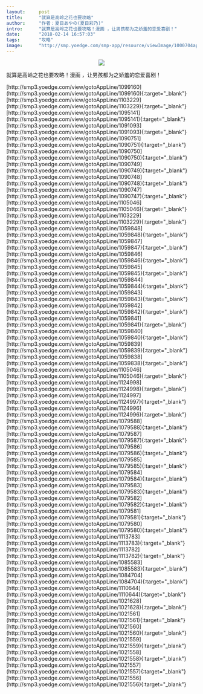 ```yaml
---
layout:     post
title:      "就算是高岭之花也要攻略"
author:     "作者：夏目あやの(夏目彩乃)"
intro:      "就算是高岭之花也要攻略！漫画 ，让男孩都为之娇羞的恋爱喜剧！"
date:       "2018-02-14 16:57:03"
tags:       "攻略"
image:      "http://smp.yoedge.com/smp-app/resource/viewImage/1000704appline.png"
---
```

<div style="text-align: center">
<p><img src="http://smp.yoedge.com/smp-app/resource/viewImage/1000704appline.png"/></p>
</div>
<p class="post-meta">
<span>就算是高岭之花也要攻略！漫画 ，让男孩都为之娇羞的恋爱喜剧！</span>
</p>
[http://smp3.yoedge.com/view/gotoAppLine/1099160](http://smp3.yoedge.com/view/gotoAppLine/1099160){:target="_blank"}
[http://smp3.yoedge.com/view/gotoAppLine/1103229](http://smp3.yoedge.com/view/gotoAppLine/1103229){:target="_blank"}
[http://smp3.yoedge.com/view/gotoAppLine/1095141](http://smp3.yoedge.com/view/gotoAppLine/1095141){:target="_blank"}
[http://smp3.yoedge.com/view/gotoAppLine/1091093](http://smp3.yoedge.com/view/gotoAppLine/1091093){:target="_blank"}
[http://smp3.yoedge.com/view/gotoAppLine/1090751](http://smp3.yoedge.com/view/gotoAppLine/1090751){:target="_blank"}
[http://smp3.yoedge.com/view/gotoAppLine/1090750](http://smp3.yoedge.com/view/gotoAppLine/1090750){:target="_blank"}
[http://smp3.yoedge.com/view/gotoAppLine/1090749](http://smp3.yoedge.com/view/gotoAppLine/1090749){:target="_blank"}
[http://smp3.yoedge.com/view/gotoAppLine/1090748](http://smp3.yoedge.com/view/gotoAppLine/1090748){:target="_blank"}
[http://smp3.yoedge.com/view/gotoAppLine/1090747](http://smp3.yoedge.com/view/gotoAppLine/1090747){:target="_blank"}
[http://smp3.yoedge.com/view/gotoAppLine/1105046](http://smp3.yoedge.com/view/gotoAppLine/1105046){:target="_blank"}
[http://smp3.yoedge.com/view/gotoAppLine/1103229](http://smp3.yoedge.com/view/gotoAppLine/1103229){:target="_blank"}
[http://smp3.yoedge.com/view/gotoAppLine/1059848](http://smp3.yoedge.com/view/gotoAppLine/1059848){:target="_blank"}
[http://smp3.yoedge.com/view/gotoAppLine/1059847](http://smp3.yoedge.com/view/gotoAppLine/1059847){:target="_blank"}
[http://smp3.yoedge.com/view/gotoAppLine/1059846](http://smp3.yoedge.com/view/gotoAppLine/1059846){:target="_blank"}
[http://smp3.yoedge.com/view/gotoAppLine/1059845](http://smp3.yoedge.com/view/gotoAppLine/1059845){:target="_blank"}
[http://smp3.yoedge.com/view/gotoAppLine/1059844](http://smp3.yoedge.com/view/gotoAppLine/1059844){:target="_blank"}
[http://smp3.yoedge.com/view/gotoAppLine/1059843](http://smp3.yoedge.com/view/gotoAppLine/1059843){:target="_blank"}
[http://smp3.yoedge.com/view/gotoAppLine/1059842](http://smp3.yoedge.com/view/gotoAppLine/1059842){:target="_blank"}
[http://smp3.yoedge.com/view/gotoAppLine/1059841](http://smp3.yoedge.com/view/gotoAppLine/1059841){:target="_blank"}
[http://smp3.yoedge.com/view/gotoAppLine/1059840](http://smp3.yoedge.com/view/gotoAppLine/1059840){:target="_blank"}
[http://smp3.yoedge.com/view/gotoAppLine/1059839](http://smp3.yoedge.com/view/gotoAppLine/1059839){:target="_blank"}
[http://smp3.yoedge.com/view/gotoAppLine/1059838](http://smp3.yoedge.com/view/gotoAppLine/1059838){:target="_blank"}
[http://smp3.yoedge.com/view/gotoAppLine/1105046](http://smp3.yoedge.com/view/gotoAppLine/1105046){:target="_blank"}
[http://smp3.yoedge.com/view/gotoAppLine/1124998](http://smp3.yoedge.com/view/gotoAppLine/1124998){:target="_blank"}
[http://smp3.yoedge.com/view/gotoAppLine/1124997](http://smp3.yoedge.com/view/gotoAppLine/1124997){:target="_blank"}
[http://smp3.yoedge.com/view/gotoAppLine/1124996](http://smp3.yoedge.com/view/gotoAppLine/1124996){:target="_blank"}
[http://smp3.yoedge.com/view/gotoAppLine/1079588](http://smp3.yoedge.com/view/gotoAppLine/1079588){:target="_blank"}
[http://smp3.yoedge.com/view/gotoAppLine/1079587](http://smp3.yoedge.com/view/gotoAppLine/1079587){:target="_blank"}
[http://smp3.yoedge.com/view/gotoAppLine/1079586](http://smp3.yoedge.com/view/gotoAppLine/1079586){:target="_blank"}
[http://smp3.yoedge.com/view/gotoAppLine/1079585](http://smp3.yoedge.com/view/gotoAppLine/1079585){:target="_blank"}
[http://smp3.yoedge.com/view/gotoAppLine/1079584](http://smp3.yoedge.com/view/gotoAppLine/1079584){:target="_blank"}
[http://smp3.yoedge.com/view/gotoAppLine/1079583](http://smp3.yoedge.com/view/gotoAppLine/1079583){:target="_blank"}
[http://smp3.yoedge.com/view/gotoAppLine/1079582](http://smp3.yoedge.com/view/gotoAppLine/1079582){:target="_blank"}
[http://smp3.yoedge.com/view/gotoAppLine/1079581](http://smp3.yoedge.com/view/gotoAppLine/1079581){:target="_blank"}
[http://smp3.yoedge.com/view/gotoAppLine/1079580](http://smp3.yoedge.com/view/gotoAppLine/1079580){:target="_blank"}
[http://smp3.yoedge.com/view/gotoAppLine/1113783](http://smp3.yoedge.com/view/gotoAppLine/1113783){:target="_blank"}
[http://smp3.yoedge.com/view/gotoAppLine/1113782](http://smp3.yoedge.com/view/gotoAppLine/1113782){:target="_blank"}
[http://smp3.yoedge.com/view/gotoAppLine/1085583](http://smp3.yoedge.com/view/gotoAppLine/1085583){:target="_blank"}
[http://smp3.yoedge.com/view/gotoAppLine/1084704](http://smp3.yoedge.com/view/gotoAppLine/1084704){:target="_blank"}
[http://smp3.yoedge.com/view/gotoAppLine/1110644](http://smp3.yoedge.com/view/gotoAppLine/1110644){:target="_blank"}
[http://smp3.yoedge.com/view/gotoAppLine/1021628](http://smp3.yoedge.com/view/gotoAppLine/1021628){:target="_blank"}
[http://smp3.yoedge.com/view/gotoAppLine/1021561](http://smp3.yoedge.com/view/gotoAppLine/1021561){:target="_blank"}
[http://smp3.yoedge.com/view/gotoAppLine/1021560](http://smp3.yoedge.com/view/gotoAppLine/1021560){:target="_blank"}
[http://smp3.yoedge.com/view/gotoAppLine/1021559](http://smp3.yoedge.com/view/gotoAppLine/1021559){:target="_blank"}
[http://smp3.yoedge.com/view/gotoAppLine/1021558](http://smp3.yoedge.com/view/gotoAppLine/1021558){:target="_blank"}
[http://smp3.yoedge.com/view/gotoAppLine/1021557](http://smp3.yoedge.com/view/gotoAppLine/1021557){:target="_blank"}
[http://smp3.yoedge.com/view/gotoAppLine/1021556](http://smp3.yoedge.com/view/gotoAppLine/1021556){:target="_blank"}


